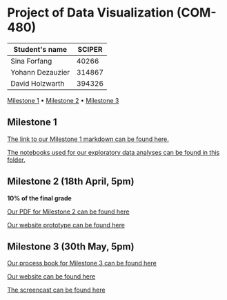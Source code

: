 # Project of Data Visualization (COM-480)

| Student's name | SCIPER |
| -------------- | ------ |
| Sina Forfang | 40266 |
| Yohann Dezauzier | 314867 |
| David Holzwarth | 394326 |

[Milestone 1](#milestone-1) • [Milestone 2](#milestone-2) • [Milestone 3](#milestone-3)

## Milestone 1

[The link to our Milestone 1 markdown can be found here.](./Milestone1/Milestone1.md)

[The notebooks used for our exploratory data analyses can be found in this folder.](./Milestone1/)

## Milestone 2 (18th April, 5pm)

**10% of the final grade**

[Our PDF for Milestone 2 can be found here](./Milestone2/COM480%20Data%20Visualization%20-%20Milestone%202.pdf)

[Our website prototype can be found here](https://com-480-data-visualization.github.io/datadventure/)

## Milestone 3 (30th May, 5pm)

[Our process book for Milestone 3 can be found here](./Process%20Book.pdf)

[Our website can be found here](https://com-480-data-visualization.github.io/datadventure/)

[The screencast can be found here](https://youtu.be/OB6HWK6zL3M?si=9bakNmLF4PmpYRIW)


